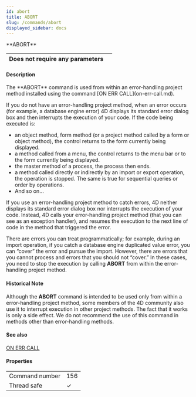 ```yaml
---
id: abort
title: ABORT
slug: /commands/abort
displayed_sidebar: docs
---
```


<!--REF #_command_.ABORT.Syntax-->**ABORT**<!-- END REF-->
<!--REF #_command_.ABORT.Params-->
| Does not require any parameters |  |
| --- | --- |

<!-- END REF-->

#### Description 

<!--REF #_command_.ABORT.Summary-->The **ABORT** command is used from within an error-handling project method installed using the command [ON ERR CALL](on-err-call.md).<!-- END REF--> 

If you do not have an error-handling project method, when an error occurs (for example, a database engine error) 4D displays its standard error dialog box and then interrupts the execution of your code. If the code being executed is:

* an object method, form method (or a project method called by a form or object method), the control returns to the form currently being displayed.
* a method called from a menu, the control returns to the menu bar or to the form currently being displayed.
* the master method of a process, the process then ends.
* a method called directly or indirectly by an import or export operation, the operation is stopped. The same is true for sequential queries or order by operations.
* And so on...

If you use an error-handling project method to catch errors, 4D neither displays its standard error dialog box nor interrupts the execution of your code. Instead, 4D calls your error-handling project method (that you can see as an exception handler), and resumes the execution to the next line of code in the method that triggered the error. 

There are errors you can treat programmatically; for example, during an import operation, if you catch a database engine duplicated value error, you can “cover” the error and pursue the import. However, there are errors that you cannot process and errors that you should not “cover.” In these cases, you need to stop the execution by calling **ABORT** from within the error-handling project method.

#### Historical Note 

Although the **ABORT** command is intended to be used only from within a error-handling project method, some members of the 4D community also use it to interrupt execution in other project methods. The fact that it works is only a side effect. We do not recommend the use of this command in methods other than error-handling methods.

#### See also 

[ON ERR CALL](on-err-call.md)  

#### Properties

|  |  |
| --- | --- |
| Command number | 156 |
| Thread safe | &check; |


